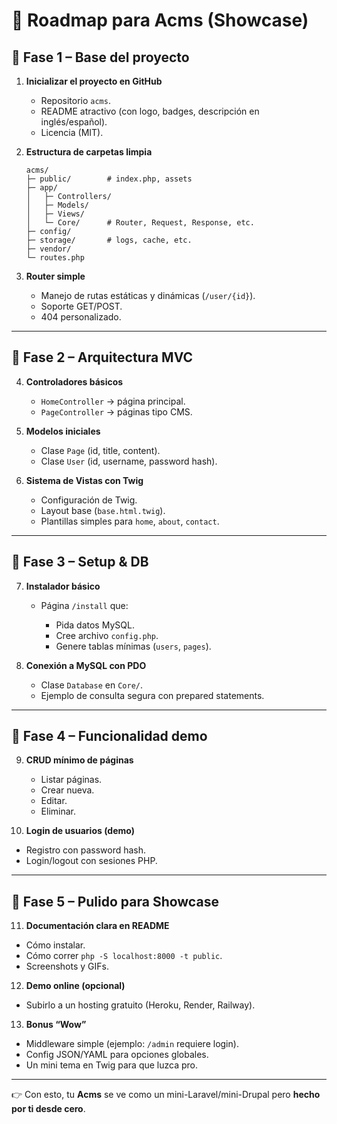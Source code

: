 # 🚀 Roadmap para **Acms (Showcase)**

## 🔹 Fase 1 – Base del proyecto

1. **Inicializar el proyecto en GitHub**

   * Repositorio `acms`.
   * README atractivo (con logo, badges, descripción en inglés/español).
   * Licencia (MIT).

2. **Estructura de carpetas limpia**

   ```
   acms/
   ├─ public/        # index.php, assets
   ├─ app/
   │   ├─ Controllers/
   │   ├─ Models/
   │   ├─ Views/
   │   └─ Core/      # Router, Request, Response, etc.
   ├─ config/
   ├─ storage/       # logs, cache, etc.
   ├─ vendor/
   └─ routes.php
   ```

3. **Router simple**

   * Manejo de rutas estáticas y dinámicas (`/user/{id}`).
   * Soporte GET/POST.
   * 404 personalizado.

---

## 🔹 Fase 2 – Arquitectura MVC

4. **Controladores básicos**

   * `HomeController` → página principal.
   * `PageController` → páginas tipo CMS.

5. **Modelos iniciales**

   * Clase `Page` (id, title, content).
   * Clase `User` (id, username, password hash).

6. **Sistema de Vistas con Twig**

   * Configuración de Twig.
   * Layout base (`base.html.twig`).
   * Plantillas simples para `home`, `about`, `contact`.

---

## 🔹 Fase 3 – Setup & DB

7. **Instalador básico**

   * Página `/install` que:

     * Pida datos MySQL.
     * Cree archivo `config.php`.
     * Genere tablas mínimas (`users`, `pages`).

8. **Conexión a MySQL con PDO**

   * Clase `Database` en `Core/`.
   * Ejemplo de consulta segura con prepared statements.

---

## 🔹 Fase 4 – Funcionalidad demo

9. **CRUD mínimo de páginas**

   * Listar páginas.
   * Crear nueva.
   * Editar.
   * Eliminar.

10. **Login de usuarios (demo)**

* Registro con password hash.
* Login/logout con sesiones PHP.

---

## 🔹 Fase 5 – Pulido para Showcase

11. **Documentación clara en README**

* Cómo instalar.
* Cómo correr `php -S localhost:8000 -t public`.
* Screenshots y GIFs.

12. **Demo online (opcional)**

* Subirlo a un hosting gratuito (Heroku, Render, Railway).

13. **Bonus “Wow”**

* Middleware simple (ejemplo: `/admin` requiere login).
* Config JSON/YAML para opciones globales.
* Un mini tema en Twig para que luzca pro.

---

👉 Con esto, tu **Acms** se ve como un mini-Laravel/mini-Drupal pero **hecho por ti desde cero**.
